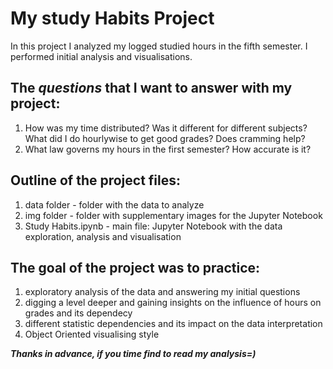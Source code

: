 # My study Habits Project
In this project I analyzed my logged studied hours in the fifth semester. I performed initial analysis and visualisations.

## The ***questions*** that I want to answer with my project:
1) How was my time distributed? Was it different for different subjects? What did I do hourlywise to get good grades? Does cramming help?
2) What law governs my hours in the first semester? How accurate is it?



## Outline of the project files:
1. data folder - folder with the data to analyze
2. img folder - folder with supplementary images for the Jupyter Notebook
3. <inc>Study Habits.ipynb</inc> - main file: Jupyter Notebook with the data exploration, analysis and visualisation


## The goal of the project was to practice:
1. exploratory analysis of the data and answering my initial questions
2. digging a level deeper and gaining insights on the influence of hours on grades and its dependecy
3. different statistic dependencies and its impact on the data interpretation
4. Object Oriented visualising style


***Thanks in advance, if you time find to read my analysis=)***
